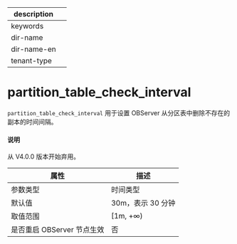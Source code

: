 |description||
|---|---|
|keywords||
|dir-name||
|dir-name-en||
|tenant-type||

partition_table_check_interval 
===================================================

`partition_table_check_interval` 用于设置 OBServer 从分区表中删除不存在的副本的时间间隔。

<main id="notice" type='explain'>
  <h4>说明</h4>
  <p>从 V4.0.0 版本开始弃用。</p>
</main>


|      **属性**      |    **描述**    |
|------------------|--------------|
| 参数类型             | 时间类型         |
| 默认值              | 30m，表示 30 分钟 |
| 取值范围             | \[1m, +∞)    |
| 是否重启 OBServer 节点生效 | 否            |



